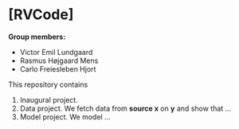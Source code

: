 # \[RVCode\]

**Group members:**
- Victor Emil Lundgaard
- Rasmus Højgaard Mens
- Carlo Freiesleben Hjort

This repository contains  
1. Inaugural project. 
2. Data project. We fetch data from **source x** on **y** and show that ...
3. Model project. We model ...


